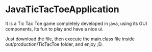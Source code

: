# JavaTicTacToeApplication
It is a Tic Tac Toe  game completely developed in java, using its GUI components, Its fun to play and have a nice ui.

Just download the file, then execute the main.class file inside out/production/TicTacToe folder, and enjoy ;D.




